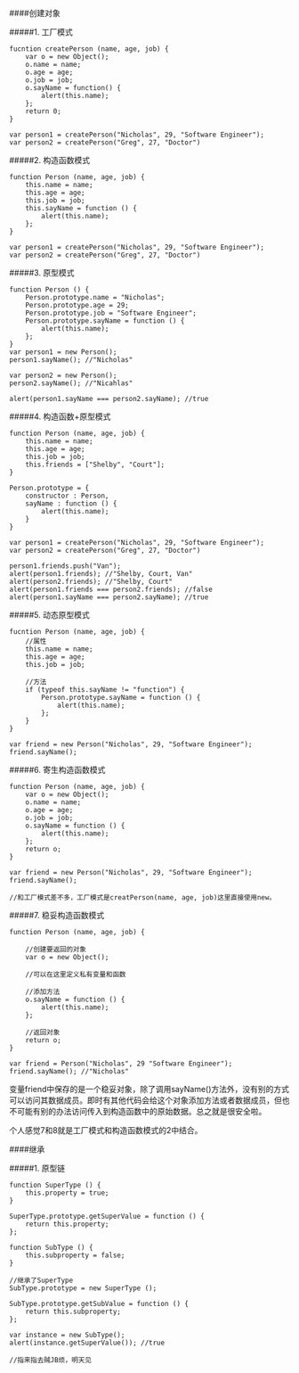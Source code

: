 ####创建对象

#####1. 工厂模式

	fucntion createPerson (name, age, job) {
		var o = new Object();
		o.name = name;
		o.age = age;
		o.job = job;
		o.sayName = function() {
			alert(this.name);
		};
		return 0;
	}

	var person1 = createPerson("Nicholas", 29, "Software Engineer");
	var person2 = createPerson("Greg", 27, "Doctor")

#####2. 构造函数模式
	
	function Person (name, age, job) {
		this.name = name;
		this.age = age;
		this.job = job;
		this.sayName = function () {
			alert(this.name);
		};
	}

	var person1 = createPerson("Nicholas", 29, "Software Engineer");
	var person2 = createPerson("Greg", 27, "Doctor")

#####3. 原型模式

	function Person () {
		Person.prototype.name = "Nicholas";
		Person.prototype.age = 29;
		Person.prototype.job = "Software Engineer";
		Person.prototype.sayName = function () {
			alert(this.name);
		};
	}
	var person1 = new Person();
	person1.sayName(); //"Nicholas"
	
	var person2 = new Person();
	person2.sayName(); //"Nicahlas"

	alert(person1.sayName === person2.sayName); //true

#####4. 构造函数+原型模式

	function Person (name, age, job) {
		this.name = name;
		this.age = age;
		this.job = job;
		this.friends = ["Shelby", "Court"];
	}
	
	Person.prototype = {
		constructor : Person,
		sayName : function () {
			alert(this.name);
		}
	}

	var person1 = createPerson("Nicholas", 29, "Software Engineer");
	var person2 = createPerson("Greg", 27, "Doctor")

	person1.friends.push("Van");
	alert(person1.friends); //"Shelby, Court, Van"
	alert(person2.friends); //"Shelby, Court"
	alert(person1.friends === person2.friends); //false
	alert(person1.sayName === person2.sayName); //true

#####5. 动态原型模式

	fucntion Person (name, age, job) {
		//属性
		this.name = name;
		this.age = age;
		this.job = job;

		//方法
		if (typeof this.sayName != "function") {
			Person.prototype.sayName = function () {
				alert(this.name);
			};
		}
	}
	
	var friend = new Person("Nicholas", 29, "Software Engineer");
	friend.sayName();

#####6. 寄生构造函数模式

	function Person (name, age, job) {
		var o = new Object();
		o.name = name;
		o.age = age;
		o.job = job;
		o.sayName = function () {
			alert(this.name);
		};
		return o;
	}
	
	var friend = new Person("Nicholas", 29, "Software Engineer");
	friend.sayName();

	//和工厂模式差不多，工厂模式是creatPerson(name, age, job)这里直接使用new。 

#####7. 稳妥构造函数模式

	function Person (name, age, job) {
		
		//创建要返回的对象
		var o = new Object();
		
		//可以在这里定义私有变量和函数

		//添加方法
		o.sayName = function () {
			alert(this.name);
		};
		
		//返回对象
		return o;
	}

	var friend = Person("Nicholas", 29 "Software Engineer");
	friend.sayName(); //"Nicholas"


变量friend中保存的是一个稳妥对象，除了调用sayName()方法外，没有别的方式可以访问其数据成员。即时有其他代码会给这个对象添加方法或者数据成员，但也不可能有别的办法访问传入到构造函数中的原始数据。总之就是很安全啦。

个人感觉7和8就是工厂模式和构造函数模式的2中结合。


####继承

#####1. 原型链
	
	function SuperType () {
		this.property = true;
	}

	SuperType.prototype.getSuperValue = function () {
		return this.property;
	};

	function SubType () {
		this.subproperty = false;
	}

	//继承了SuperType
	SubType.prototype = new SuperType ();

	SubType.prototype.getSubValue = function () {
		return this.subproperty;
	};

	var instance = new SubType();
	alert(instance.getSuperValue()); //true

	//指来指去贼JB烦，明天见
			

